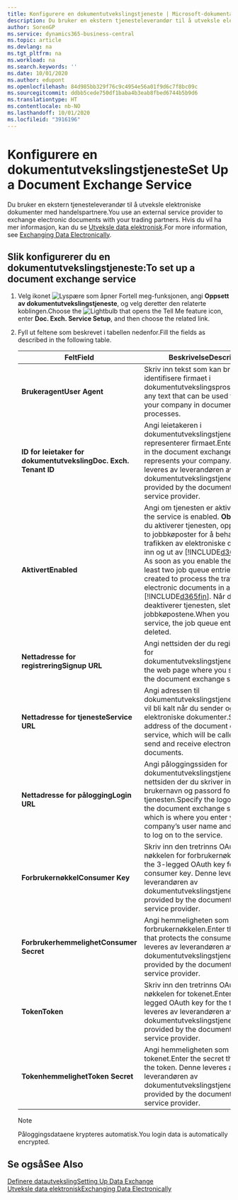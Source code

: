 ```yaml
---
title: Konfigurere en dokumentutvekslingstjeneste | Microsoft-dokumentasjon
description: Du bruker en ekstern tjenesteleverandør til å utveksle elektroniske dokumenter med handelspartnere.
author: SorenGP
ms.service: dynamics365-business-central
ms.topic: article
ms.devlang: na
ms.tgt_pltfrm: na
ms.workload: na
ms.search.keywords: ''
ms.date: 10/01/2020
ms.author: edupont
ms.openlocfilehash: 84d985bb329f76c9c4954e56a01f9d6c7f8bc09c
ms.sourcegitcommit: ddbb5cede750df1baba4b3eab8fbed6744b5b9d6
ms.translationtype: HT
ms.contentlocale: nb-NO
ms.lasthandoff: 10/01/2020
ms.locfileid: "3916196"
---
```

# <a name="set-up-a-document-exchange-service"></a><span data-ttu-id="df838-103">Konfigurere en dokumentutvekslingstjeneste</span><span class="sxs-lookup"><span data-stu-id="df838-103">Set Up a Document Exchange Service</span></span>
<span data-ttu-id="df838-104">Du bruker en ekstern tjenesteleverandør til å utveksle elektroniske dokumenter med handelspartnere.</span><span class="sxs-lookup"><span data-stu-id="df838-104">You use an external service provider to exchange electronic documents with your trading partners.</span></span> <span data-ttu-id="df838-105">Hvis du vil ha mer informasjon, kan du se [Utveksle data elektronisk](across-data-exchange.md).</span><span class="sxs-lookup"><span data-stu-id="df838-105">For more information, see [Exchanging Data Electronically](across-data-exchange.md).</span></span>  

## <a name="to-set-up-a-document-exchange-service"></a><span data-ttu-id="df838-106">Slik konfigurerer du en dokumentutvekslingstjeneste:</span><span class="sxs-lookup"><span data-stu-id="df838-106">To set up a document exchange service</span></span>  
1. <span data-ttu-id="df838-107">Velg ikonet ![Lyspære som åpner Fortell meg-funksjonen](media/ui-search/search_small.png "Fortell hva du vil gjøre"), angi **Oppsett av dokumentutvekslingstjeneste**, og velg deretter den relaterte koblingen.</span><span class="sxs-lookup"><span data-stu-id="df838-107">Choose the ![Lightbulb that opens the Tell Me feature](media/ui-search/search_small.png "Tell me what you want to do") icon, enter **Doc. Exch. Service Setup**, and then choose the related link.</span></span>  
2. <span data-ttu-id="df838-108">Fyll ut feltene som beskrevet i tabellen nedenfor.</span><span class="sxs-lookup"><span data-stu-id="df838-108">Fill the fields as described in the following table.</span></span>  

    |<span data-ttu-id="df838-109">Felt</span><span class="sxs-lookup"><span data-stu-id="df838-109">Field</span></span>|<span data-ttu-id="df838-110">Beskrivelse</span><span class="sxs-lookup"><span data-stu-id="df838-110">Description</span></span>|  
    |---------------------------------|---------------------------------------|  
    |<span data-ttu-id="df838-111">**Brukeragent**</span><span class="sxs-lookup"><span data-stu-id="df838-111">**User Agent**</span></span>|<span data-ttu-id="df838-112">Skriv inn tekst som kan brukes til å identifisere firmaet i dokumentutvekslingsprosesser.</span><span class="sxs-lookup"><span data-stu-id="df838-112">Enter any text that can be used to identify your company in document exchange processes.</span></span>|  
    |<span data-ttu-id="df838-113">**ID for leietaker for dokumentutveksling**</span><span class="sxs-lookup"><span data-stu-id="df838-113">**Doc. Exch. Tenant ID**</span></span>|<span data-ttu-id="df838-114">Angi leietakeren i dokumentutvekslingstjenesten som representerer firmaet.</span><span class="sxs-lookup"><span data-stu-id="df838-114">Enter the tenant in the document exchange service that represents your company.</span></span> <span data-ttu-id="df838-115">Denne leveres av leverandøren av dokumentutvekslingstjenesten.</span><span class="sxs-lookup"><span data-stu-id="df838-115">This is provided by the document exchange service provider.</span></span>|  
    |<span data-ttu-id="df838-116">**Aktivert**</span><span class="sxs-lookup"><span data-stu-id="df838-116">**Enabled**</span></span>|<span data-ttu-id="df838-117">Angi om tjenesten er aktivert.</span><span class="sxs-lookup"><span data-stu-id="df838-117">Specify if the service is enabled.</span></span> <span data-ttu-id="df838-118">**Obs!** Så snart du aktiverer tjenesten, opprettes minst to jobbkøposter for å behandle trafikken av elektroniske dokumenter inn og ut av [!INCLUDE[d365fin](includes/d365fin_md.md)].</span><span class="sxs-lookup"><span data-stu-id="df838-118">**Note:**  As soon as you enable the service, at least two job queue entries are created to process the traffic of electronic documents in and out of [!INCLUDE[d365fin](includes/d365fin_md.md)].</span></span> <span data-ttu-id="df838-119">Når du deaktiverer tjenesten, slettes jobbkøpostene.</span><span class="sxs-lookup"><span data-stu-id="df838-119">When you disable the service, the job queue entries are deleted.</span></span>|  
    |<span data-ttu-id="df838-120">**Nettadresse for registrering**</span><span class="sxs-lookup"><span data-stu-id="df838-120">**Signup URL**</span></span>|<span data-ttu-id="df838-121">Angi nettsiden der du registrerer deg for dokumentutvekslingstjenesten.</span><span class="sxs-lookup"><span data-stu-id="df838-121">Specify the web page where you sign up for the document exchange service.</span></span>|  
    |<span data-ttu-id="df838-122">**Nettadresse for tjeneste**</span><span class="sxs-lookup"><span data-stu-id="df838-122">**Service URL**</span></span>|<span data-ttu-id="df838-123">Angi adressen til dokumentutvekslingstjenesten, som vil bli kalt når du sender og mottar elektroniske dokumenter.</span><span class="sxs-lookup"><span data-stu-id="df838-123">Specify the address of the document exchange service, which will be called when you send and receive electronic documents.</span></span>|  
    |<span data-ttu-id="df838-124">**Nettadresse for pålogging**</span><span class="sxs-lookup"><span data-stu-id="df838-124">**Login URL**</span></span>|<span data-ttu-id="df838-125">Angi påloggingssiden for dokumentutvekslingstjenesten, som er nettsiden der du skriver inn firmaets brukernavn og passord for å logge på tjenesten.</span><span class="sxs-lookup"><span data-stu-id="df838-125">Specify the logon page for the document exchange service, which is where you enter your company’s user name and password to log on to the service.</span></span>|  
    |<span data-ttu-id="df838-126">**Forbrukernøkkel**</span><span class="sxs-lookup"><span data-stu-id="df838-126">**Consumer Key**</span></span>|<span data-ttu-id="df838-127">Skriv inn den tretrinns OAuth-nøkkelen for forbrukernøkkelen.</span><span class="sxs-lookup"><span data-stu-id="df838-127">Enter the 3-legged OAuth key for the consumer key.</span></span> <span data-ttu-id="df838-128">Denne leveres av leverandøren av dokumentutvekslingstjenesten.</span><span class="sxs-lookup"><span data-stu-id="df838-128">This is provided by the document exchange service provider.</span></span>|  
    |<span data-ttu-id="df838-129">**Forbrukerhemmelighet**</span><span class="sxs-lookup"><span data-stu-id="df838-129">**Consumer Secret**</span></span>|<span data-ttu-id="df838-130">Angi hemmeligheten som beskytter forbrukernøkkelen.</span><span class="sxs-lookup"><span data-stu-id="df838-130">Enter the secret that protects the consumer key.</span></span> <span data-ttu-id="df838-131">Denne leveres av leverandøren av dokumentutvekslingstjenesten.</span><span class="sxs-lookup"><span data-stu-id="df838-131">This is provided by the document exchange service provider.</span></span>|  
    |<span data-ttu-id="df838-132">**Token**</span><span class="sxs-lookup"><span data-stu-id="df838-132">**Token**</span></span>|<span data-ttu-id="df838-133">Skriv inn den tretrinns OAuth-nøkkelen for tokenet.</span><span class="sxs-lookup"><span data-stu-id="df838-133">Enter the 3-legged OAuth key for the token.</span></span> <span data-ttu-id="df838-134">Denne leveres av leverandøren av dokumentutvekslingstjenesten.</span><span class="sxs-lookup"><span data-stu-id="df838-134">This is provided by the document exchange service provider.</span></span>|  
    |<span data-ttu-id="df838-135">**Tokenhemmelighet**</span><span class="sxs-lookup"><span data-stu-id="df838-135">**Token Secret**</span></span>|<span data-ttu-id="df838-136">Angi hemmeligheten som beskytter tokenet.</span><span class="sxs-lookup"><span data-stu-id="df838-136">Enter the secret that protects the token.</span></span> <span data-ttu-id="df838-137">Denne leveres av leverandøren av dokumentutvekslingstjenesten.</span><span class="sxs-lookup"><span data-stu-id="df838-137">This is provided by the document exchange service provider.</span></span>|  

    > [!NOTE]  
    > <span data-ttu-id="df838-138">Påloggingsdataene krypteres automatisk.</span><span class="sxs-lookup"><span data-stu-id="df838-138">You login data is automatically encrypted.</span></span>

## <a name="see-also"></a><span data-ttu-id="df838-139">Se også</span><span class="sxs-lookup"><span data-stu-id="df838-139">See Also</span></span>  
[<span data-ttu-id="df838-140">Definere datautveksling</span><span class="sxs-lookup"><span data-stu-id="df838-140">Setting Up Data Exchange</span></span>](across-set-up-data-exchange.md)  
[<span data-ttu-id="df838-141">Utveksle data elektronisk</span><span class="sxs-lookup"><span data-stu-id="df838-141">Exchanging Data Electronically</span></span>](across-data-exchange.md)
